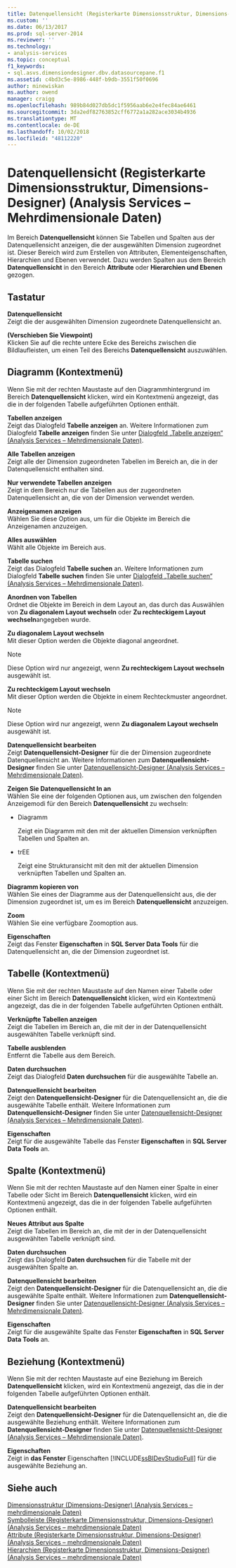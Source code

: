 ```yaml
---
title: Datenquellensicht (Registerkarte Dimensionsstruktur, Dimensions-Designer) (Analysis Services – mehrdimensionale Daten) | Microsoft-Dokumentation
ms.custom: ''
ms.date: 06/13/2017
ms.prod: sql-server-2014
ms.reviewer: ''
ms.technology:
- analysis-services
ms.topic: conceptual
f1_keywords:
- sql.asvs.dimensiondesigner.dbv.datasourcepane.f1
ms.assetid: c4bd3c5e-8986-448f-b9db-3551f50f0696
author: minewiskan
ms.author: owend
manager: craigg
ms.openlocfilehash: 989b84d027db5dc1f5956aab6e2e4fec84ae6461
ms.sourcegitcommit: 3da2edf82763852cff6772a1a282ace3034b4936
ms.translationtype: MT
ms.contentlocale: de-DE
ms.lasthandoff: 10/02/2018
ms.locfileid: "48112220"
---
```

# <a name="data-source-view-dimension-structure-tab-dimension-designer-analysis-services---multidimensional-data"></a>Datenquellensicht (Registerkarte Dimensionsstruktur, Dimensions-Designer) (Analysis Services – Mehrdimensionale Daten)
  Im Bereich **Datenquellensicht** können Sie Tabellen und Spalten aus der Datenquellensicht anzeigen, die der ausgewählten Dimension zugeordnet ist. Dieser Bereich wird zum Erstellen von Attributen, Elementeigenschaften, Hierarchien und Ebenen verwendet. Dazu werden Spalten aus dem Bereich **Datenquellensicht** in den Bereich **Attribute** oder **Hierarchien und Ebenen** gezogen.  
  
## <a name="options"></a>Tastatur  
 **Datenquellensicht**  
 Zeigt die der ausgewählten Dimension zugeordnete Datenquellensicht an.  
  
 **(Verschieben Sie Viewpoint)**  
 Klicken Sie auf die rechte untere Ecke des Bereichs zwischen die Bildlaufleisten, um einen Teil des Bereichs **Datenquellensicht** auszuwählen.  
  
## <a name="diagram-context-menu"></a>Diagramm (Kontextmenü)  
 Wenn Sie mit der rechten Maustaste auf den Diagrammhintergrund im Bereich **Datenquellensicht** klicken, wird ein Kontextmenü angezeigt, das die in der folgenden Tabelle aufgeführten Optionen enthält.  
  
 **Tabellen anzeigen**  
 Zeigt das Dialogfeld **Tabelle anzeigen** an. Weitere Informationen zum Dialogfeld **Tabelle anzeigen** finden Sie unter [Dialogfeld „Tabelle anzeigen“ &#40;Analysis Services – Mehrdimensionale Daten&#41;](show-table-dialog-box-analysis-services-multidimensional-data.md).  
  
 **Alle Tabellen anzeigen**  
 Zeigt alle der Dimension zugeordneten Tabellen im Bereich an, die in der Datenquellensicht enthalten sind.  
  
 **Nur verwendete Tabellen anzeigen**  
 Zeigt in dem Bereich nur die Tabellen aus der zugeordneten Datenquellensicht an, die von der Dimension verwendet werden.  
  
 **Anzeigenamen anzeigen**  
 Wählen Sie diese Option aus, um für die Objekte im Bereich die Anzeigenamen anzuzeigen.  
  
 **Alles auswählen**  
 Wählt alle Objekte im Bereich aus.  
  
 **Tabelle suchen**  
 Zeigt das Dialogfeld **Tabelle suchen** an. Weitere Informationen zum Dialogfeld **Tabelle suchen** finden Sie unter [Dialogfeld „Tabelle suchen“ &#40;Analysis Services – Mehrdimensionale Daten&#41;](find-table-dialog-box-analysis-services-multidimensional-data.md).  
  
 **Anordnen von Tabellen**  
 Ordnet die Objekte im Bereich in dem Layout an, das durch das Auswählen von **Zu diagonalem Layout wechseln** oder **Zu rechteckigem Layout wechseln**angegeben wurde.  
  
 **Zu diagonalem Layout wechseln**  
 Mit dieser Option werden die Objekte diagonal angeordnet.  
  
> [!NOTE]  
>  Diese Option wird nur angezeigt, wenn **Zu rechteckigem Layout wechseln** ausgewählt ist.  
  
 **Zu rechteckigem Layout wechseln**  
 Mit dieser Option werden die Objekte in einem Rechteckmuster angeordnet.  
  
> [!NOTE]  
>  Diese Option wird nur angezeigt, wenn **Zu diagonalem Layout wechseln** ausgewählt ist.  
  
 **Datenquellensicht bearbeiten**  
 Zeigt **Datenquellensicht-Designer** für die der Dimension zugeordnete Datenquellensicht an. Weitere Informationen zum **Datenquellensicht-Designer** finden Sie unter [Datenquellensicht-Designer &#40;Analysis Services – Mehrdimensionale Daten&#41;](data-source-view-designer-analysis-services-multidimensional-data.md).  
  
 **Zeigen Sie Datenquellensicht In an**  
 Wählen Sie eine der folgenden Optionen aus, um zwischen den folgenden Anzeigemodi für den Bereich **Datenquellensicht** zu wechseln:  
  
-   Diagramm  
  
     Zeigt ein Diagramm mit den mit der aktuellen Dimension verknüpften Tabellen und Spalten an.  
  
-   trEE  
  
     Zeigt eine Strukturansicht mit den mit der aktuellen Dimension verknüpften Tabellen und Spalten an.  
  
 **Diagramm kopieren von**  
 Wählen Sie eines der Diagramme aus der Datenquellensicht aus, die der Dimension zugeordnet ist, um es im Bereich **Datenquellensicht** anzuzeigen.  
  
 **Zoom**  
 Wählen Sie eine verfügbare Zoomoption aus.  
  
 **Eigenschaften**  
 Zeigt das Fenster **Eigenschaften** in **SQL Server Data Tools** für die Datenquellensicht an, die der Dimension zugeordnet ist.  
  
## <a name="table-context-menu"></a>Tabelle (Kontextmenü)  
 Wenn Sie mit der rechten Maustaste auf den Namen einer Tabelle oder einer Sicht im Bereich **Datenquellensicht** klicken, wird ein Kontextmenü angezeigt, das die in der folgenden Tabelle aufgeführten Optionen enthält.  
  
 **Verknüpfte Tabellen anzeigen**  
 Zeigt die Tabellen im Bereich an, die mit der in der Datenquellensicht ausgewählten Tabelle verknüpft sind.  
  
 **Tabelle ausblenden**  
 Entfernt die Tabelle aus dem Bereich.  
  
 **Daten durchsuchen**  
 Zeigt das Dialogfeld **Daten durchsuchen** für die ausgewählte Tabelle an.  
  
 **Datenquellensicht bearbeiten**  
 Zeigt den **Datenquellensicht-Designer** für die Datenquellensicht an, die die ausgewählte Tabelle enthält. Weitere Informationen zum **Datenquellensicht-Designer** finden Sie unter [Datenquellensicht-Designer &#40;Analysis Services – Mehrdimensionale Daten&#41;](data-source-view-designer-analysis-services-multidimensional-data.md).  
  
 **Eigenschaften**  
 Zeigt für die ausgewählte Tabelle das Fenster **Eigenschaften** in **SQL Server Data Tools** an.  
  
## <a name="column-context-menu"></a>Spalte (Kontextmenü)  
 Wenn Sie mit der rechten Maustaste auf den Namen einer Spalte in einer Tabelle oder Sicht im Bereich **Datenquellensicht** klicken, wird ein Kontextmenü angezeigt, das die in der folgenden Tabelle aufgeführten Optionen enthält.  
  
 **Neues Attribut aus Spalte**  
 Zeigt die Tabellen im Bereich an, die mit der in der Datenquellensicht ausgewählten Tabelle verknüpft sind.  
  
 **Daten durchsuchen**  
 Zeigt das Dialogfeld **Daten durchsuchen** für die Tabelle mit der ausgewählten Spalte an.  
  
 **Datenquellensicht bearbeiten**  
 Zeigt den **Datenquellensicht-Designer** für die Datenquellensicht an, die die ausgewählte Spalte enthält. Weitere Informationen zum **Datenquellensicht-Designer** finden Sie unter [Datenquellensicht-Designer &#40;Analysis Services – Mehrdimensionale Daten&#41;](data-source-view-designer-analysis-services-multidimensional-data.md).  
  
 **Eigenschaften**  
 Zeigt für die ausgewählte Spalte das Fenster **Eigenschaften** in **SQL Server Data Tools** an.  
  
## <a name="relationship-context-menu"></a>Beziehung (Kontextmenü)  
 Wenn Sie mit der rechten Maustaste auf eine Beziehung im Bereich **Datenquellensicht** klicken, wird ein Kontextmenü angezeigt, das die in der folgenden Tabelle aufgeführten Optionen enthält.  
  
 **Datenquellensicht bearbeiten**  
 Zeigt den **Datenquellensicht-Designer** für die Datenquellensicht an, die die ausgewählte Beziehung enthält. Weitere Informationen zum **Datenquellensicht-Designer** finden Sie unter [Datenquellensicht-Designer &#40;Analysis Services – Mehrdimensionale Daten&#41;](data-source-view-designer-analysis-services-multidimensional-data.md).  
  
 **Eigenschaften**  
 Zeigt in **das Fenster** Eigenschaften [!INCLUDE[ssBIDevStudioFull](../includes/ssbidevstudiofull-md.md)] für die ausgewählte Beziehung an.  
  
## <a name="see-also"></a>Siehe auch  
 [Dimensionsstruktur &#40;Dimensions-Designer&#41; &#40;Analysis Services – mehrdimensionale Daten&#41;](dimension-structure-dimension-designer-analysis-services-multidimensional-data.md)   
 [Symbolleiste &#40;Registerkarte Dimensionsstruktur, Dimensions-Designer&#41; &#40;Analysis Services – mehrdimensionale Daten&#41;](toolbar-dimension-structure-designer-analysis-services-multidimensional-data.md)   
 [Attribute &#40;Registerkarte Dimensionsstruktur, Dimensions-Designer&#41; &#40;Analysis Services – mehrdimensionale Daten&#41;](attributes-dimension-designer-analysis-services-multidimensional-data.md)   
 [Hierarchien &#40;Registerkarte Dimensionsstruktur, Dimensions-Designer&#41; &#40;Analysis Services – mehrdimensionale Daten&#41;](hierarchies-dimension-designer-analysis-services-multidimensional-data.md)  
  
  
